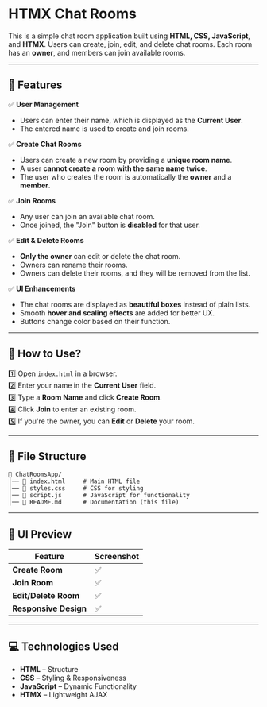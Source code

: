 # HTMX Chat Rooms

This is a simple chat room application built using **HTML, CSS, JavaScript**, and **HTMX**. Users can create, join, edit, and delete chat rooms. Each room has an **owner**, and members can join available rooms.

---

## 📌 Features

✅ **User Management**  
- Users can enter their name, which is displayed as the **Current User**.  
- The entered name is used to create and join rooms.  

✅ **Create Chat Rooms**  
- Users can create a new room by providing a **unique room name**.  
- A user **cannot create a room with the same name twice**.  
- The user who creates the room is automatically the **owner** and a **member**.  

✅ **Join Rooms**  
- Any user can join an available chat room.  
- Once joined, the "Join" button is **disabled** for that user.  

✅ **Edit & Delete Rooms**  
- **Only the owner** can edit or delete the chat room.  
- Owners can rename their rooms.  
- Owners can delete their rooms, and they will be removed from the list.  

✅ **UI Enhancements**  
- The chat rooms are displayed as **beautiful boxes** instead of plain lists.  
- Smooth **hover and scaling effects** are added for better UX.  
- Buttons change color based on their function.  

---

## 🚀 How to Use?

1️⃣ Open `index.html` in a browser.  
2️⃣ Enter your name in the **Current User** field.  
3️⃣ Type a **Room Name** and click **Create Room**.  
4️⃣ Click **Join** to enter an existing room.  
5️⃣ If you're the owner, you can **Edit** or **Delete** your room.  

---

## 📂 File Structure
```
📁 ChatRoomsApp/
│── 📄 index.html     # Main HTML file
│── 📄 styles.css     # CSS for styling
│── 📄 script.js      # JavaScript for functionality
│── 📄 README.md      # Documentation (this file)
```

---

## 🎨 UI Preview
| Feature       | Screenshot |
|--------------|------------|
| **Create Room** | ✅ |
| **Join Room** | ✅ |
| **Edit/Delete Room** | ✅ |
| **Responsive Design** | ✅ |

---

## 💻 Technologies Used
- **HTML** – Structure  
- **CSS** – Styling & Responsiveness  
- **JavaScript** – Dynamic Functionality  
- **HTMX** – Lightweight AJAX  

